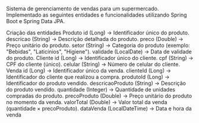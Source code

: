 Sistema de gerenciamento de vendas para um supermercado. 
Implementado as seguintes entidades e funcionalidades utilizando Spring Boot e Spring Data JPA.

Criação das entidades
Produto
id (Long) → Identificador único do produto.
descricao (String) → Descrição detalhada do produto.
preco (Double) → Preço unitário do produto.
setor (String) → Categoria do produto (exemplo: "Bebidas", "Laticínios", "Higiene").
validade (LocalDate) → Data de validade do produto.
Cliente
id (Long) → Identificador único do cliente.
cpf (String) → CPF do cliente (único).
celular (String) → Número de celular do cliente.
Venda
id (Long) → Identificador único da venda.
clienteId (Long) → Identificador do cliente que realizou a compra.
produtoId (Long) → Identificador do produto vendido.
descricaoProduto (String) → Descrição do produto vendido.
quantidade (Integer) → Quantidade de unidades compradas do produto.
precoProduto (Double) → Preço unitário do produto no momento da venda.
valorTotal (Double) → Valor total da venda (quantidade × precoProduto).
dataVenda (LocalDateTime) → Data e hora da venda
